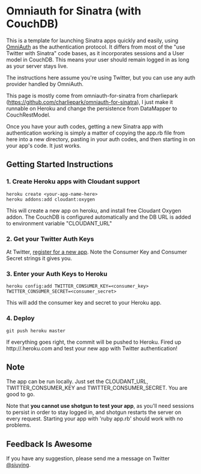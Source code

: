 # Omniauth for Sinatra (with CouchDB)

This is a template for launching Sinatra apps quickly and easily, using [OmniAuth](https://github.com/intridea/omniauth) as the authentication protocol. It differs from most of the "use Twitter with Sinatra" code bases, as it incorporates sessions and a User model in CouchDB. This means your user should remain logged in as long as your server stays live.

The instructions here assume you're using Twitter, but you can use any auth provider handled by OmniAuth.

This page is mostly come from omniauth-for-sinatra from charliepark (https://github.com/charliepark/omniauth-for-sinatra), I just make it runnable on Heroku and change the persistence from DataMapper to CouchRestModel.

Once you have your auth codes, getting a new Sinatra app with authentication working is simply a matter of copying the app.rb file from here into a new directory, pasting in your auth codes, and then starting in on your app's code. It just works.

## Getting Started Instructions

### 1. Create Heroku apps with Cloudant support

	heroku create <your-app-name-here>
	heroku addons:add cloudant:oxygen
	
This will create a new app on heroku, and install free Cloudant Oxygen addon. The CouchDB is configured automatically and the DB URL is added to environment variable "CLOUDANT_URL"

### 2. Get your Twitter Auth Keys

At Twitter, [register for a new app](https://dev.twitter.com/apps/new). Note the Consumer Key and Consumer Secret strings it gives you.

### 3. Enter your Auth Keys to Heroku

	heroku config:add TWITTER_CONSUMER_KEY=<consumer_key> TWITTER_CONSUMER_SECRET=<consumer_secret>

This will add the consumer key and secret to your Heroku app.

### 4. Deploy

    git push heroku master

If everything goes right, the commit will be pushed to Heroku. Fired up http://<your-app-name-here>.heroku.com and test your new app with Twitter authentication!

## Note

The app can be run locally. Just set the CLOUDANT_URL, TWITTER_CONSUMER_KEY and TWITTER_CONSUMER_SECRET. You are good to go.

Note that **you cannot use shotgun to test your app**, as you'll need sessions to persist in order to stay logged in, and shotgun restarts the server on every request. Starting your app with 'ruby app.rb' should work with no problems.


## Feedback Is Awesome

If you have any suggestion, please send me a message on Twitter [@siuying](http://twitter.com/siuying).